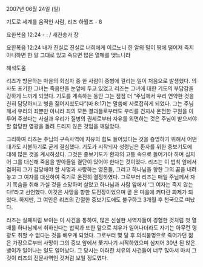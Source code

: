 2007년 06월 24일 (일)

기도로 세계를 움직인 사람, 리즈 하월즈 - 8



요한복음 12:24 - : / 새찬송가  장


요한복음 12:24
내가 진실로 진실로 너희에게 이르노니 한 알의 밀이 땅에 떨어져 죽지 아니하면 한 알 그대로 있고 죽으면 많은 열매를 맺느니라

해석도움





리즈가 방문하는 마을의 회심자 중 한 사람이 중병에 걸리는 일이 처음으로 발생했다. 의사도 포기한 그녀는 죽음만을 눈앞에 두고 있었고 리즈는 그녀에 대한 기도의 부담감을 강하게 느끼게 되었다. 기도를 계속하는 동안 그는 점점 더 “주님께서 우리 연약한 것을 친히 담당하시고 병을 짊어지셨도다”(마 8:17)는 말씀에 사로잡히게 되었다. 그는 주님께서 우리의 죄뿐만 아니라 죄의 모든 결과들로부터도 우리를 건지사 온전한 구원을 이루어 주셨다는 사실과 우리가 질병의 권세로부터 자유를 외면하는 것은 주님이 받으셔야 할 합당한 영광을 돌려 드리지 않은 것임을 깨달았다.

그리하여 리즈는 주님의 구속사역에 치유의 힘도 들어있다는 것을 증명하기 위해서 어떤 대가도 지불하기로 굳게 결심했다. 기도가 시작되자 성령님은 환자를 위한 중보기도에 대해 많은 것을 계시하셨다. 그것은 중보기도가 환자의 고통 속으로 들어가야 하며 심지어 그를 대신해 죽음을 받아들일 결단이 있어야 한다는 것이었다. 리즈는 이 법칙 앞에서 겸허히 그가 감당해야 할 사명과 사랑하는 영혼들, 그리고 하나님을 향한 그의 꿈을 내려놓고 그 여자를 대신하여 죽기로 온전히 결정하였다. 그로부터 리즈는 매일 주님께서 자기 목숨을 취해 가실 것을 소망하며 살았고 하나님과 사람 앞에서 ‘그 여자는 죽지 않는다!’라고 선언했다. 이것은 사망을 향한 도전장이었으며 곧 온 마을에 커다란 화제가 되었다. 하지만, 그 여인은 리즈의 간절한 중보기도에도 불구하고 3개월 후 천국으로 떠났다. 

리즈는 실패처럼 보이는 이 사건을 통하여, 많은 신실한 사역자들이 경험한 것처럼 첫 열매를 하나님께서 취하신다는 법칙과 또한 앞으로 치유가 일어나더라도 자기는 아무런 영광도 취할 수 없다는 것을 배우게 되었다. 그로부터 몇 달 후 의식불명으로 죽어가던 젊은 가장으로부터 사망이 그의 중보 앞에서 쫓겨나기 시작하였으며 심지어 30년 된 앉은뱅이가 일어나는 일도 일어났다. 그 당시는 이러한 치유의 사건들이 너무 많아서 마치 그것이 리즈의 전문사역인 것처럼 보일 정도였다.